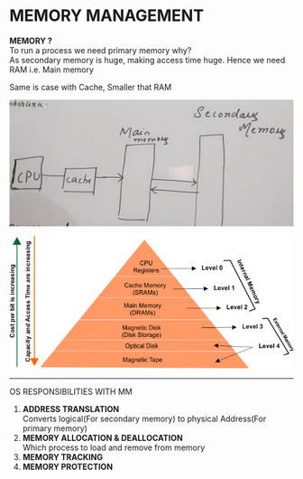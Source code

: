 # MEMORY MANAGEMENT

**MEMORY ?**  
To run a process we need primary memory why?  
As secondary memory is huge, making access time huge.
Hence we need RAM i.e. Main memory

Same is case with Cache, Smaller that RAM

![alt text](image.png)

![alt text](image-13.png)

---

OS RESPONSIBILITIES WITH MM
1. **ADDRESS TRANSLATION**   
Converts logical(For secondary memory) to physical Address(For primary memory)
2. **MEMORY ALLOCATION & DEALLOCATION**  
Which process to load and remove from memory
3. **MEMORY TRACKING**
4. **MEMORY PROTECTION**